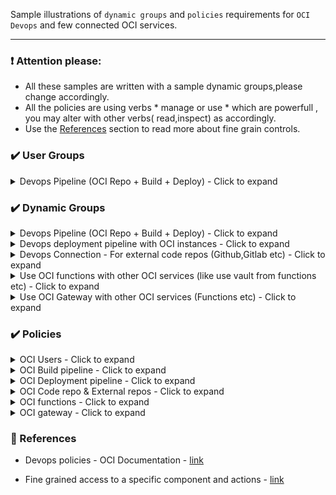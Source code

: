 Sample illustrations of `dynamic groups` and `policies` requirements for `OCI Devops` and few connected OCI services.

----------

### ❗ Attention please:

- All these samples are written with a sample dynamic groups,please change accordingly. 
- All the policies are using verbs * manage or use * which are powerfull , you may alter with other verbs( read,inspect) as accordingly.
- Use the [References](https://github.com/RahulMR42/oci-devops-policies-groups#references) section to read more about fine grain controls. 

<!-- All about user groups -->

### ✔️ User Groups
<details>
<summary>Devops Pipeline (OCI Repo + Build + Deploy) - Click to expand</summary>

-  Create  relevenat users and all the devops users to the user group (One group is minimum).
-  You may use `Administrator` group for devops ,however better to create a specific user group to have better control.
- For further controls ,you may create different user groups like `devops-admins`,`devops-users`,`devops-validators` etc.
- Documentation
    - How to create user groups - https://docs.oracle.com/en-us/iaas/Content/Identity/Tasks/managinggroups.htm#three
    - How to add users to user groups - https://docs.oracle.com/en-us/iaas/Content/devops/using/getting_started.htm#prereq 

</details>

<!-- All about dynamic  groups -->

### ✔️ Dynamic Groups 

<details>
<summary>Devops Pipeline (OCI Repo + Build + Deploy) - Click to expand</summary>

- Create dynamic group (EG: dg-compartmentname-buildpipeline)for your build pipeline with below rule.

```
ALL {resource.type = 'devopsbuildpipeline', resource.compartment.id = 'compartmentOCID'}

```
- Create dynamic group (EG: dg-compartmentname-deploymentpipeline)for your deployment pipeline with below rule.

```
All {resource.type = 'devopsdeploypipeline', resource.compartment.id = 'compartmentOCID'}
```

- Create dynamic group (Ef: dg-compartmentname-coderepo) for your coderepo with below rule.

```
ALL {resource.type = 'devopsrepository', resource.compartment.id = 'compartmentOCID'}
```

</details>

<details>
<summary>Devops deployment pipeline with OCI instances - Click to expand</summary>

- Create a dynamic group (Eg: dg-compartmentname-computeinstances) to group all the instances with below rule.

```
All {instance.compartment.id = 'compartmentOCID'}
```
</details>

<details>
<summary>Devops Connection - For external code repos (Github,Gitlab etc) - Click to expand</summary>

- Create a dynamic group (Eg: dg-compartmentname-devopsconnection) for devops connection with below rule.

```
ALL {resource.type = 'devopsconnection', resource.compartment.id = 'compartmentOCID'}
```

</details>

<details>
<summary>Use OCI functions with other OCI services (like use vault from functions etc) - Click to expand</summary>

- Create a dynamic group (Eg: dg-compartmentname-functions) to group all the instances with below rule.

```
resource.type = 'fnfunc'
resource.compartment.id = 'ocid1.compartment.oc1..xx'
```

</details>

<details>
<summary>Use OCI Gateway  with other OCI services (Functions etc) - Click to expand</summary>

- Create a dynamic group (Eg: dg-compartmentname-gateways) to group all the gateways with below rule.

```
ALL {resource.type = 'ApiGateway', resource.compartment.id = 'ocid1.compartment.oc1..xx'}
```

</details>


<!-- All about policies  -->

### ✔️ Policies 
<details>
<summary>OCI Users - Click to expand</summary>

| Use case | OCI Services  | Statement |
| :--- | :--- | :--- |
|Allow a specifc user group to manage devops services |User groups,Devops|```Allow group devops-admins to manage devops-family ```|

</details>

<details>
<summary>OCI Build pipeline - Click to expand</summary>

| Use case | OCI Services  | Statement |
| :--- | :--- | :--- |
| Deliver artifacts  with container registry from Build pipeline | Build pipeline , Container registry | ``` Allow dynamic-group dg-compartmentname-buildpipeline to manage repos in compartment <compartment_name> ``` |
|Use Vault or Personal Access token (GITHUB/GITLAB etc) with Build piepline |Build pipeline,Vault,Connection|```Allow dynamic-group dg-compartmentname-buildpipeline to read secret-family in compartment <compartment_name> ```|
|Use OCI Code repo or Invoke deployment from Build pipeline|Build pipeline,Cod repo,Deploy pipeline|```Allow dynamic-group dg-compartmentname-buildpipeline to manage devops-family in compartment <compartment_name> ```|
|Use Artifact repo with buildpipeline|Buildpipeline,Artifact registry|``` Allow dynamic-group dg-compartmentname-buildpipeline to manage generic-artifacts in compartment <compartment_name>```|
|Send notifications from buildpipeline|Build pipeline,Notification|```Allow dynamic-group dg-compartmentname-buildpipeline to use ons-topics in compartment <compartment_name> ```

</details>

<details>
<summary>OCI Deployment pipeline - Click to expand</summary>

| Use case | OCI Services  | Statement |
| :--- | :--- | :--- |
|Allow various resources (like VM/OKE etc) to use by deployment pipeline for deployments|Deployment pipeline,OCI resources|```Allow dynamic-group dg-compartmentname-deploymentpipeline to manage all-resources in compartment <compartment name> ```|
|Deploy application to instances|Deploy pipeline,Compute,Compute agents|```Allow dynamic-group dg-compartmentname-computeinstances to use instance-agent-command-execution-family in compartment <compartment_name>```;```Allow dynamic-group dg-compartmentname-computeinstances to read generic-artifacts in compartment <compartment_name> ```|
|Use artifacts from deployment pipeline|Deployment pipeline,Artifiact registry|```Allow dynamic-group dg-compartmentname-deploymentpipeline to read all-artifacts in compartment <compartment_name> ```


</details>
<details>
<summary>OCI Code repo & External repos - Click to expand</summary>

| Use case | OCI Services  | Statement |
| :--- | :--- | :--- |
|Use OCI code repo for oci devops|Code repo,Build pipeline|```Allow dynamic-group dg-compartmentname-coderepo to manage devops-family in compartment <compartment_name> ```|
|OCI Code repo to access resources with in the compartment|Code repo,OCI Resources|```Allow dynamic-group dg-compartmentname-coderepo to manage all-resources in tenancy ```|
|Allow external code repos(Github,Gitlab) connection via Personal Access Token(PAT)|Connection,Vault|```Allow dynamic-group dg-compartmentname-devopsconnection to read secret-family in compartment <compartment name>(Create this policy under tenancy's root) ```|

</details>

<details>
<summary>OCI functions - Click to expand</summary>

| Use case | OCI Services  | Statement |
| :--- | :--- | :--- |
|Use vault with OCI functions|Functions,Secrets|``` allow dynamic-group dg-compartmentname-functions to manage secret-family in compartment <compartment name>;allow dynamic-group dg-compartmentname-functions to manage vault in compartment <compartment name>;allow dynamic-group dg-compartmentname-functions to manage keys in compartment <compartment name> ```|
|Function read from repos for deployment|Functions,Repos|```Allow service FaaS to read repos in compartment <compartment name> ```|
|Function to manage resources|Function ,Resources|```Allo dynamic-group dg-compartmentname-functions to manage all-resources in compartment <compartment name> ```|
</details>

<details>
<summary>OCI gateway - Click to expand</summary>

| Use case | OCI Services  | Statement |
| :--- | :--- | :--- |
|Use gateway with Functions|Function,Gateway|``` Allow dynamic-group dg-compartmentname-gateway to use functions-family in compartment <compartment name> ```|
</details>

<!-- All about references -->

### 📕 References 

- Devops policies - OCI Documentation - [link](https://docs.oracle.com/en-us/iaas/Content/devops/using/devops_iampolicies.htm#devops_iam_policies) 

- Fine grained access to a specific component and actions - [link](https://docs.oracle.com/en-us/iaas/Content/devops/using/devops_iampolicies.htm#policy-details)
